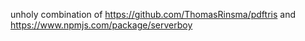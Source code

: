 unholy combination of https://github.com/ThomasRinsma/pdftris and https://www.npmjs.com/package/serverboy
